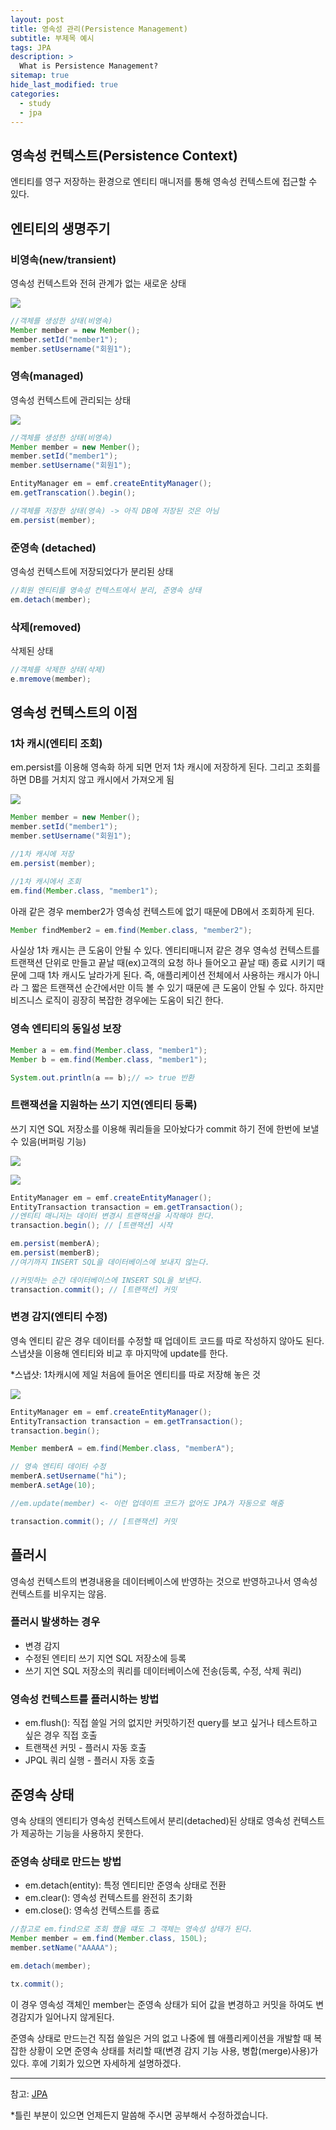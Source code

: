 ```yaml
---
layout: post
title: 영속성 관리(Persistence Management)
subtitle: 부제목 예시
tags: JPA
description: >
  What is Persistence Management?
sitemap: true
hide_last_modified: true
categories:
  - study
  - jpa
---
```


## 영속성 컨텍스트(Persistence Context)
엔티티를 영구 저장하는 환경으로 엔티티 매니저를 통해 영속성 컨텍스트에 접근할 수 있다.

## 엔티티의 생명주기

### 비영속(new/transient)
영속성 컨텍스트와 전혀 관계가 없는 새로운 상태

![](/assets//img/blog/study/jpa/pm_1.PNG)

```java
//객체를 생성한 상태(비영속)
Member member = new Member();
member.setId("member1");
member.setUsername("회원1");
```

### 영속(managed)
영속성 컨텍스트에 관리되는 상태

![](/assets//img/blog/study/jpa/pm_2.PNG)

```java
//객체를 생성한 상태(비영속)
Member member = new Member();
member.setId("member1");
member.setUsername("회원1");

EntityManager em = emf.createEntityManager();
em.getTranscation().begin();

//객체를 저장한 상태(영속) -> 아직 DB에 저장된 것은 아님
em.persist(member);
```

### 준영속 (detached)
영속성 컨텍스트에 저장되었다가 분리된 상태

```java
//회원 엔티티를 영속성 컨텍스트에서 분리, 준영속 상태
em.detach(member);
```

### 삭제(removed)
삭제된 상태

```java
//객체를 삭제한 상태(삭제)
e.mremove(member);
```

## 영속성 컨텍스트의 이점

### 1차 캐시(엔티티 조회)
em.persist를 이용해 영속화 하게 되면 먼저 1차 캐시에 저장하게 된다. 그리고 조회를 하면 DB를 거치지 않고 캐시에서 가져오게 됨

![](/assets//img/blog/study/jpa/pm_3.PNG)

```java
Member member = new Member();
member.setId("member1");
member.setUsername("회원1");

//1차 캐시에 저장
em.persist(member);

//1차 캐시에서 조회
em.find(Member.class, "member1");
```

아래 같은 경우 member2가 영속성 컨텍스트에 없기 때문에 DB에서 조회하게 된다. 

```java
Member findMember2 = em.find(Member.class, "member2");
```

사실상 1차 캐시는 큰 도움이 안될 수 있다. 엔티티매니저 같은 경우 영속성 컨텍스트를 트랜잭션 단위로 만들고 끝날 때(ex)고객의 요청 하나 들어오고 끝날 때) 종료 시키기 때문에 그때 1차 캐시도 날라가게 된다. 즉, 애플리케이션 전체에서 사용하는 캐시가 아니라 그 짧은 트랜잭션 순간에서만 이득 볼 수 있기 때문에 큰 도움이 안될 수 있다. 하지만 비즈니스 로직이 굉장히 복잡한 경우에는 도움이 되긴 한다.

### 영속 엔티티의 동일성 보장
```java
Member a = em.find(Member.class, "member1");
Member b = em.find(Member.class, "member1");

System.out.println(a == b);// => true 반환
```

### 트랜잭션을 지원하는 쓰기 지연(엔티티 등록)
쓰기 지연 SQL 저장소를 이용해 쿼리들을 모아놨다가 commit 하기 전에 한번에 보낼 수 있음(버퍼링 기능)

![](/assets//img/blog/study/jpa/pm_4.PNG)

![](/assets//img/blog/study/jpa/pm_5.PNG)

```java
EntityManager em = emf.createEntityManager();
EntityTransaction transaction = em.getTransaction();
//엔티티 매니저는 데이터 변경시 트랜잭션을 시작해야 한다.
transaction.begin(); // [트랜잭션] 시작

em.persist(memberA);
em.persist(memberB);
//여기까지 INSERT SQL을 데이터베이스에 보내지 않는다.

//커밋하는 순간 데이터베이스에 INSERT SQL을 보낸다.
transaction.commit(); // [트랜잭션] 커밋
```

### 변경 감지(엔티티 수정)
영속 엔티티 같은 경우 데이터를 수정할 때 업데이트 코드를 따로 작성하지 않아도 된다. 스냅샷을 이용해 엔티티와 비교 후 마지막에 update를 한다.

*스냅샷: 1차캐시에 제일 처음에 들어온 엔티티를 따로 저장해 놓은 것

![](/assets//img/blog/study/jpa/pm_6.PNG)

```java
EntityManager em = emf.createEntityManager();
EntityTransaction transaction = em.getTransaction();
transaction.begin();

Member memberA = em.find(Member.class, "memberA");

// 영속 엔티티 데이터 수정
memberA.setUsername("hi");
memberA.setAge(10);

//em.update(member) <- 이런 업데이트 코드가 없어도 JPA가 자동으로 해줌

transaction.commit(); // [트랜잭션] 커밋
```

## 플러시
영속성 컨텍스트의 변경내용을 데이터베이스에 반영하는 것으로 반영하고나서 영속성 컨텍스트를 비우지는 않음.

### 플러시 발생하는 경우
- 변경 감지
- 수정된 엔티티 쓰기 지연 SQL 저장소에 등록
- 쓰기 지연 SQL 저장소의 쿼리를 데이터베이스에 전송(등록, 수정, 삭제 쿼리)

### 영속성 컨텍스트를 플러시하는 방법
- em.flush(): 직접 쓸일 거의 없지만 커밋하기전 query를 보고 싶거나 테스트하고 싶은 경우 직접 호출
- 트랜잭션 커밋 - 플러시 자동 호출
- JPQL 쿼리 실행 - 플러시 자동 호출

## 준영속 상태
영속 상태의 엔티티가 영속성 컨텍스트에서 분리(detached)된 상태로 영속성 컨텍스트가 제공하는 기능을 사용하지 못한다.

### 준영속 상태로 만드는 방법
- em.detach(entity): 특정 엔티티만 준영속 상태로 전환
- em.clear(): 영속성 컨텍스트를 완전히 초기화
- em.close(): 영속성 컨텍스트를 종료

```java
//참고로 em.find으로 조회 했을 떄도 그 객체는 영속성 상태가 된다.
Member member = em.find(Member.class, 150L);
member.setName("AAAAA");

em.detach(member);

tx.commit();
```
이 경우 영속성 객체인 member는 준영속 상태가 되어 값을 변경하고 커밋을 하여도 변경감지가 일어나지 않게된다.

준영속 상태로 만드는건 직접 쓸일은 거의 없고 나중에 웹 애플리케이션을 개발할 때 복잡한 상황이 오면 준영속 상태를 처리할 때(변경 감지 기능 사용, 병합(merge)사용)가 있다. 후에 기회가 있으면 자세하게 설명하겠다.

---

참고:
[JPA](https://www.inflearn.com/course/ORM-JPA-Basic#)

*틀린 부분이 있으면 언제든지 말씀해 주시면 공부해서 수정하겠습니다.